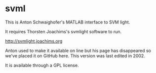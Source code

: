 svml
==

This is Anton Schwaighofer's MATLAB interface to SVM light.

It requires Thorsten Joachims's svmlight software to run.

http://svmlight.joachims.org

Anton used to make it available on line but his page has disappeared so we've placed it on GitHub here. This version was last edited in 2002.

It is available through a GPL license. 
